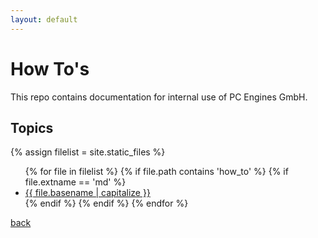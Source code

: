 ```yaml
---
layout: default
---
```

# How To's

This repo contains documentation for internal use of PC Engines GmbH.

## Topics

{% assign filelist = site.static_files  %}
<ul>
  {% for file in filelist %}
	{% if file.path contains 'how_to' %}
	     {% if file.extname == 'md'  %}
		      <li><a href="{{ site.baseurl }}{{ file.basename | append '.html' }}">{{ file.basename | capitalize }}</a></li>
		{% endif %}
	{% endif %}
  {% endfor %}
</ul>


[back](../)
